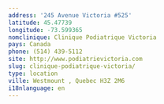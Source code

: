```yaml
---
address: '245 Avenue Victoria #525'
latitude: 45.47739
longitude: -73.599365
nomclinique: Clinique Podiatrique Victoria
pays: Canada
phone: (514) 439-5112
site: http://www.podiatrievictoria.com
slug: clinique-podiatrique-victoria/
type: location
ville: Westmount , Quebec H3Z 2M6
i18nlanguage: en
---
```


